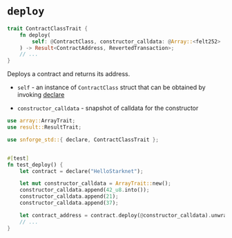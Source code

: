 # `deploy`

```rust
trait ContractClassTrait {
    fn deploy(
        self: @ContractClass, constructor_calldata: @Array::<felt252>
    ) -> Result<ContractAddress, RevertedTransaction>;    
    // ...
}
```

Deploys a contract and returns its address.

- `self` - an instance of `ContractClass` struct that can be obtained by invoking [declare](./declare.md)

- `constructor_calldata` - snapshot of calldata for the constructor

```rust
use array::ArrayTrait;
use result::ResultTrait;

use snforge_std::{ declare, ContractClassTrait };


#[test]
fn test_deploy() {
    let contract = declare("HelloStarknet");

    let mut constructor_calldata = ArrayTrait::new();
    constructor_calldata.append(42_u8.into());
    constructor_calldata.append(21);
    constructor_calldata.append(37);

    let contract_address = contract.deploy(@constructor_calldata).unwrap();
    // ...
}
```
